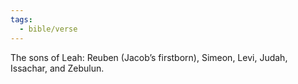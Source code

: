 ```yaml
---
tags:
  - bible/verse
---
```

The sons of Leah: Reuben (Jacob’s firstborn), Simeon, Levi, Judah, Issachar, and Zebulun.